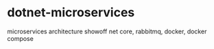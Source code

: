 # dotnet-microservices
microservices architecture showoff net core, rabbitmq, docker, docker compose
